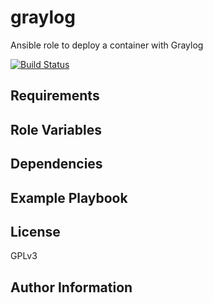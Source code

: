 
graylog
=======

Ansible role to deploy a container with Graylog

[![Build Status](https://travis-ci.org/integr8/ansible-role-graylog.svg?branch=development)](https://travis-ci.org/integr8/ansible-role-graylog)

Requirements
------------

Role Variables
--------------

Dependencies
------------

Example Playbook
----------------

License
-------

GPLv3

Author Information
------------------



